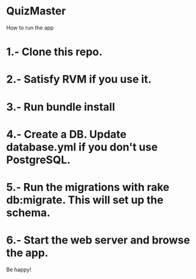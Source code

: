 # QuizMaster

How to run the app

# 1.- Clone this repo.
# 2.- Satisfy RVM if you use it.
# 3.- Run bundle install
# 4.- Create a DB. Update database.yml if you don't use PostgreSQL.
# 5.- Run the migrations with rake db:migrate. This will set up the schema.
# 6.- Start the web server and browse the app.

Be happy!
